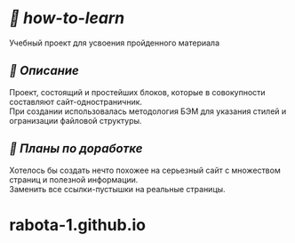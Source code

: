 # ___:page_facing_up: how-to-learn___
Учебный проект для усвоения пройденного материала



## ___:eyes: Описание___
Проект, состоящий и простейших блоков, которые в совокупности составляют сайт-одностраничник.    
При создании использовалась методология БЭМ для указания стилей и огранизации файловой структуры.   
    
        
            
            



## ___:raised_hands: Планы по доработке___
Хотелось бы создать нечто похожее на серьезный сайт с множеством страниц и полезной информации.  
Заменить все ссылки-пустышки на реальные страницы. 
# rabota-1.github.io
